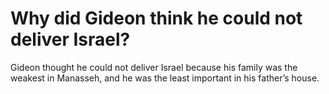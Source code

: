 # Why did Gideon think he could not deliver Israel?

Gideon thought he could not deliver Israel because his family was the weakest in Manasseh, and he was the least important in his father’s house.
